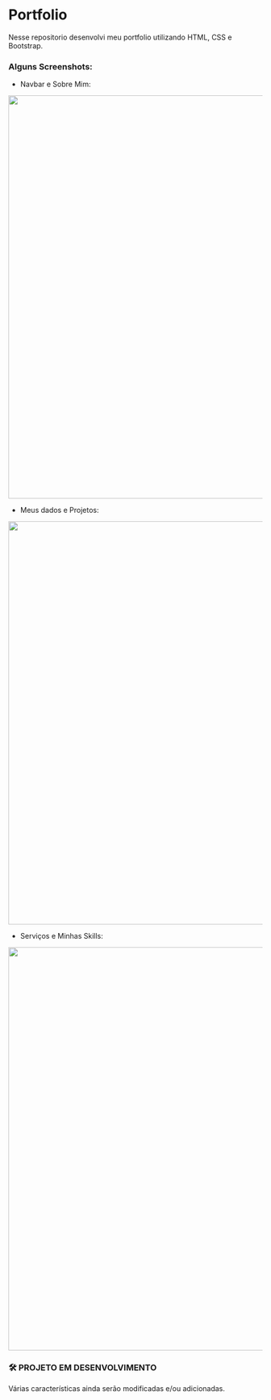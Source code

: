 # Portfolio
Nesse repositorio desenvolvi meu portfolio utilizando HTML, CSS e Bootstrap.

### Alguns Screenshots:

- Navbar e Sobre Mim:

<img src="https://user-images.githubusercontent.com/51165259/134938276-766729d9-5b8f-4655-852c-83348d0716fa.png" width="800"/>


- Meus dados e Projetos:

<img src="https://user-images.githubusercontent.com/51165259/134938013-0c054ebf-3595-457a-ad69-37edb89e02d9.png" width="800"/>


- Serviços e Minhas Skills: 

<img src="https://user-images.githubusercontent.com/51165259/134938089-d4fe2d33-b838-4f27-bf3f-968df1ab2c69.png" width="800"/>




### 🛠 PROJETO EM DESENVOLVIMENTO
 Várias características ainda serão modificadas e/ou adicionadas.
